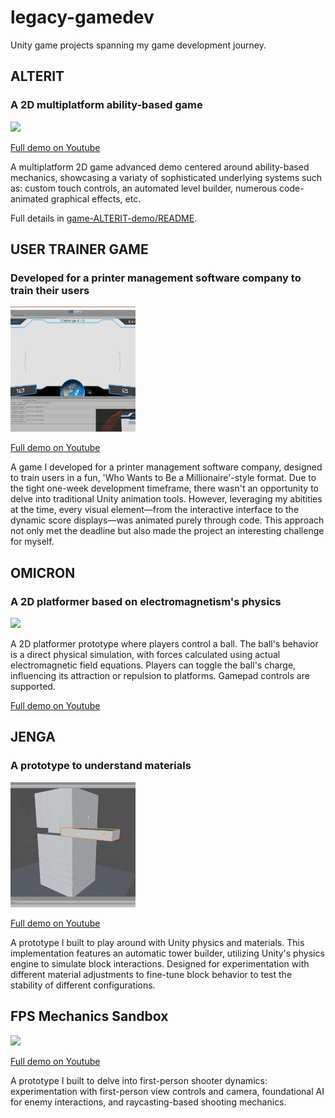 # legacy-gamedev
Unity game projects spanning my game development journey.

## ALTERIT
### A 2D multiplatform ability-based game 

<img src="readme-assets/alterit.gif" width="200"/>

[Full demo on Youtube](https://www.youtube.com/watch?v=LH0LfCJr0ig)

A multiplatform 2D game advanced demo centered around ability-based mechanics, showcasing a variaty of sophisticated underlying systems such as: custom touch controls, an automated level builder, numerous code-animated graphical effects, etc. 

Full details in [game-ALTERIT-demo/README](game-ALTERIT-demo/README.md).

## USER TRAINER GAME
### Developed for a printer management software company to train their users
<img src="readme-assets/user-trainer.gif" width="200"/>

[Full demo on Youtube](https://www.youtube.com/watch?v=f5lQgx0ibeI)

A game I developed for a printer management software company, designed to train users in a fun, 'Who Wants to Be a Millionaire'-style format. Due to the tight one-week development timeframe, there wasn't an opportunity to delve into traditional Unity animation tools. However, leveraging my abitities at the time, every visual element—from the interactive interface to the dynamic score displays—was animated purely through code. This approach not only met the deadline but also made the project an interesting challenge for myself.

## OMICRON
### A 2D platformer based on electromagnetism's physics
<img src="readme-assets/omicron.gif" width="200"/>

A 2D platformer prototype where players control a ball. The ball's behavior is a direct physical simulation, with forces calculated using actual electromagnetic field equations. Players can toggle the ball's charge, influencing its attraction or repulsion to platforms. Gamepad controls are supported.

[Full demo on Youtube](https://www.youtube.com/watch?v=H2EMbUft0Cw)

## JENGA 
### A prototype to understand materials

<img src="readme-assets/jenga.gif" width="200"/>

[Full demo on Youtube](https://www.youtube.com/watch?v=ZvYWhK3wTY4)

A prototype I built to play around with Unity physics and materials. This implementation features an automatic tower builder, utilizing Unity's physics engine to simulate block interactions. Designed for experimentation with different material adjustments to fine-tune block behavior to test the stability of different configurations.

## FPS Mechanics Sandbox
<img src="readme-assets/fps.gif" width="200"/>

[Full demo on Youtube](https://www.youtube.com/watch?v=RHgiHEW1tIM)

 A prototype I built to delve into first-person shooter dynamics: experimentation with first-person view controls and camera, foundational AI for enemy interactions, and raycasting-based shooting mechanics.